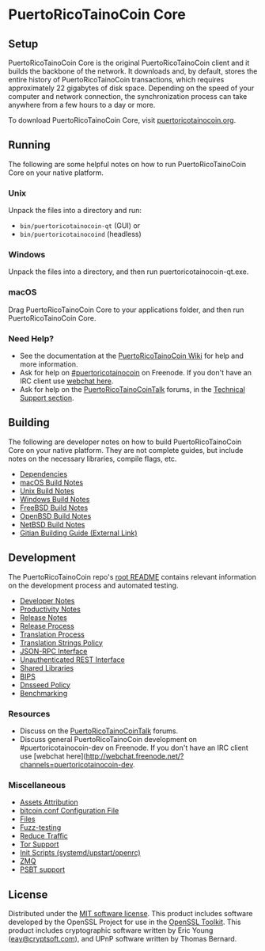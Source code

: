 PuertoRicoTainoCoin Core
=============

Setup
---------------------
PuertoRicoTainoCoin Core is the original PuertoRicoTainoCoin client and it builds the backbone of the network. It downloads and, by default, stores the entire history of PuertoRicoTainoCoin transactions, which requires approximately 22 gigabytes of disk space. Depending on the speed of your computer and network connection, the synchronization process can take anywhere from a few hours to a day or more.

To download PuertoRicoTainoCoin Core, visit [puertoricotainocoin.org](https://puertoricotainocoin.org/).

Running
---------------------
The following are some helpful notes on how to run PuertoRicoTainoCoin Core on your native platform.

### Unix

Unpack the files into a directory and run:

- `bin/puertoricotainocoin-qt` (GUI) or
- `bin/puertoricotainocoind` (headless)

### Windows

Unpack the files into a directory, and then run puertoricotainocoin-qt.exe.

### macOS

Drag PuertoRicoTainoCoin Core to your applications folder, and then run PuertoRicoTainoCoin Core.

### Need Help?

* See the documentation at the [PuertoRicoTainoCoin Wiki](https://puertoricotainocoin.info/)
for help and more information.
* Ask for help on [#puertoricotainocoin](http://webchat.freenode.net?channels=puertoricotainocoin) on Freenode. If you don't have an IRC client use [webchat here](http://webchat.freenode.net?channels=puertoricotainocoin).
* Ask for help on the [PuertoRicoTainoCoinTalk](https://puertoricotainocointalk.io/) forums, in the [Technical Support section](https://puertoricotainocointalk.io/c/technical-support).

Building
---------------------
The following are developer notes on how to build PuertoRicoTainoCoin Core on your native platform. They are not complete guides, but include notes on the necessary libraries, compile flags, etc.

- [Dependencies](dependencies.md)
- [macOS Build Notes](build-osx.md)
- [Unix Build Notes](build-unix.md)
- [Windows Build Notes](build-windows.md)
- [FreeBSD Build Notes](build-freebsd.md)
- [OpenBSD Build Notes](build-openbsd.md)
- [NetBSD Build Notes](build-netbsd.md)
- [Gitian Building Guide (External Link)](https://github.com/bitcoin-core/docs/blob/master/gitian-building.md)

Development
---------------------
The PuertoRicoTainoCoin repo's [root README](/README.md) contains relevant information on the development process and automated testing.

- [Developer Notes](developer-notes.md)
- [Productivity Notes](productivity.md)
- [Release Notes](release-notes.md)
- [Release Process](release-process.md)
- [Translation Process](translation_process.md)
- [Translation Strings Policy](translation_strings_policy.md)
- [JSON-RPC Interface](JSON-RPC-interface.md)
- [Unauthenticated REST Interface](REST-interface.md)
- [Shared Libraries](shared-libraries.md)
- [BIPS](bips.md)
- [Dnsseed Policy](dnsseed-policy.md)
- [Benchmarking](benchmarking.md)

### Resources
* Discuss on the [PuertoRicoTainoCoinTalk](https://puertoricotainocointalk.io/) forums.
* Discuss general PuertoRicoTainoCoin development on #puertoricotainocoin-dev on Freenode. If you don't have an IRC client use [webchat here](http://webchat.freenode.net/?channels=puertoricotainocoin-dev.

### Miscellaneous
- [Assets Attribution](assets-attribution.md)
- [bitcoin.conf Configuration File](bitcoin-conf.md)
- [Files](files.md)
- [Fuzz-testing](fuzzing.md)
- [Reduce Traffic](reduce-traffic.md)
- [Tor Support](tor.md)
- [Init Scripts (systemd/upstart/openrc)](init.md)
- [ZMQ](zmq.md)
- [PSBT support](psbt.md)

License
---------------------
Distributed under the [MIT software license](/COPYING).
This product includes software developed by the OpenSSL Project for use in the [OpenSSL Toolkit](https://www.openssl.org/). This product includes
cryptographic software written by Eric Young ([eay@cryptsoft.com](mailto:eay@cryptsoft.com)), and UPnP software written by Thomas Bernard.
